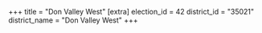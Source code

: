 +++
title = "Don Valley West"
[extra]
election_id = 42
district_id = "35021"
district_name = "Don Valley West"
+++
